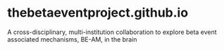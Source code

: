 # thebetaeventproject.github.io
A cross-disciplinary, multi-institution collaboration to explore beta event associated mechanisms, BE-AM, in the brain
